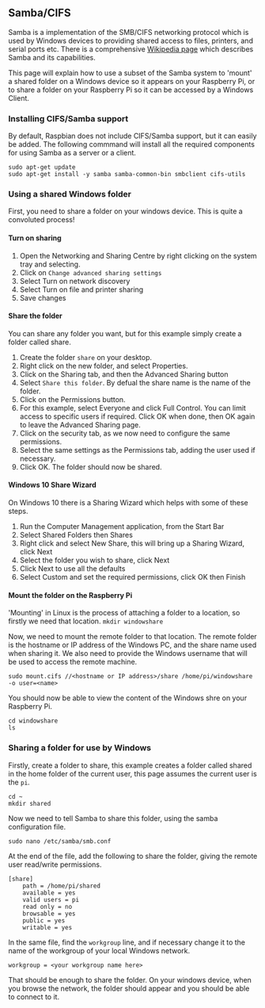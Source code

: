 ## Samba/CIFS

Samba is a implementation of the SMB/CIFS networking protocol which is used by Windows devices to providing shared access to files, printers, and serial ports etc. There is a comprehensive [Wikipedia page](https://en.wikipedia.org/wiki/Samba_(software)) which describes Samba and its capabilities.

This page will explain how to use a subset of the Samba system to 'mount' a shared folder on a Windows device so it appears on your Raspberry Pi, or to share a folder on your Raspberry Pi so it can be accessed by a Windows Client.

### Installing CIFS/Samba support

By default, Raspbian does not include CIFS/Samba support, but it can easily be added. The following commmand will install all the required components for using Samba as a server or a client.
```
sudo apt-get update
sudo apt-get install -y samba samba-common-bin smbclient cifs-utils
```

### Using a shared Windows folder

First, you need to share a folder on your windows device. This is quite a convoluted process!

#### Turn on sharing

1. Open the Networking and Sharing Centre by right clicking on the system tray and selecting.
2. Click on `Change advanced sharing settings`
3. Select Turn on network discovery
4. Select Turn on  file and printer sharing
5. Save changes

#### Share the folder

You can share any folder you want, but for this example simply create a folder called share. 

1. Create the folder `share` on your desktop.
2. Right click on the new folder, and select Properties.
3. Click on the Sharing tab, and then the Advanced Sharing button
4. Select `Share this folder`. By defual the share name is the name of the folder.
5. Click on the Permissions button.
6. For this example, select Everyone and click Full Control. You can limit access to specific users if required. Click OK when done, then OK again to leave the Advanced Sharing page.
7. Click on the security tab, as we now need to configure the same permissions.
8. Select the same settings as the Permissions tab, adding the user used if necessary.
9. Click OK. The folder should now be shared.

#### Windows 10 Share Wizard

On Windows 10 there is a Sharing Wizard which helps with some of these steps.

1. Run the Computer Management application, from the Start Bar
2. Select Shared Folders then Shares
3. Right click and select New Share, this will bring up a Sharing Wizard, click Next
4. Select the folder you wish to share, click Next
5. Click Next to use all the defaults
6. Select Custom and set the required permissions, click OK then Finish

#### Mount the folder on the Raspberry Pi

'Mounting' in Linux is the process of attaching a folder to a location, so firstly we need that location. 
```mkdir windowshare```

Now, we need to mount the remote folder to that location. The remote folder is the hostname or IP address of the Windows PC, and the share name used when sharing it. We also need to provide the Windows username that will be used to access the remote machine.

```sudo mount.cifs //<hostname or IP address>/share /home/pi/windowshare -o user=<name>```

You should now be able to view the content of the Windows shre on your Raspberry Pi.

```
cd windowshare
ls
```

### Sharing a folder for use by Windows

Firstly, create a folder to share, this example creates a folder called shared in the home folder of the current user, this page assumes the current user is the `pi`.
```
cd ~
mkdir shared
```

Now we need to tell Samba to share this folder, using the samba configuration file.
```
sudo nano /etc/samba/smb.conf
```
At the end of the file, add the following to share the folder, giving the remote user read/write permissions.
```
[share]
    path = /home/pi/shared
    available = yes
    valid users = pi
    read only = no
    browsable = yes
    public = yes
    writable = yes
```
In the same file, find the `workgroup` line, and if necessary change it to the name of the workgroup of your local Windows network.
```
workgroup = <your workgroup name here>
```

That should be enough to share the folder. On your windows device, when you browse the network, the folder should appear and you should be able to connect to it.



